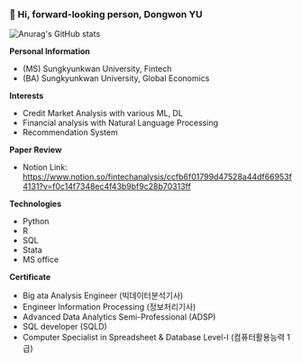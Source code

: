 ### 👋 Hi, forward-looking person, Dongwon YU

![Anurag's GitHub stats](https://github-readme-stats.vercel.app/api?username=liveleisurely&show_icons=true&theme=transparent)


**Personal Information**
  + (MS) Sungkyunkwan University, Fintech 
  + (BA) Sungkyunkwan University, Global Economics 

**Interests**
  + Credit Market Analysis with various ML, DL
  + Financial analysis with Natural Language Processing
  + Recommendation System

**Paper Review**
  + Notion Link:  <https://www.notion.so/fintechanalysis/ccfb6f01799d47528a44df66953f4131?v=f0c14f7348ec4f43b9bf9c28b70313ff>


<!-- **Working Expriences**
  + (Past) Recruiting Researcher (Intern), Service Planning Team of Saramin HR
  + (Past) Personnel manager, HR team of GreenCross -->

**Technologies**
  + Python
  + R
  + SQL
  + Stata
  + MS office

**Certificate**
  + Big ata Analysis Engineer (빅데이터분석기사)
  + Engineer Information Processing (정보처리기사)
  + Advanced Data Analytics Semi-Professional (ADSP)
  + SQL developer (SQLD)
  + Computer Specialist in Spreadsheet & Database Level-I (컴퓨터활용능력 1급)



<!--
**liveleisurely/liveleisurely** is a ✨ _special_ ✨ repository because its `README.md` (this file) appears on your GitHub profile.

Here are some ideas to get you started:

- 🔭 I’m currently working on ...
- 🌱 I’m currently learning ...
- 👯 I’m looking to collaborate on ...
- 🤔 I’m looking for help with ...
- 💬 Ask me about ...
- 📫 How to reach me: ...
- 😄 Pronouns: ...
- ⚡ Fun fact: ...
-->
